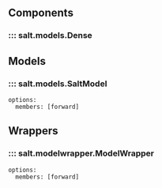 ## Components
### ::: salt.models.Dense

## Models
### ::: salt.models.SaltModel
    options:
      members: [forward]

## Wrappers
### ::: salt.modelwrapper.ModelWrapper
    options:
      members: [forward]
